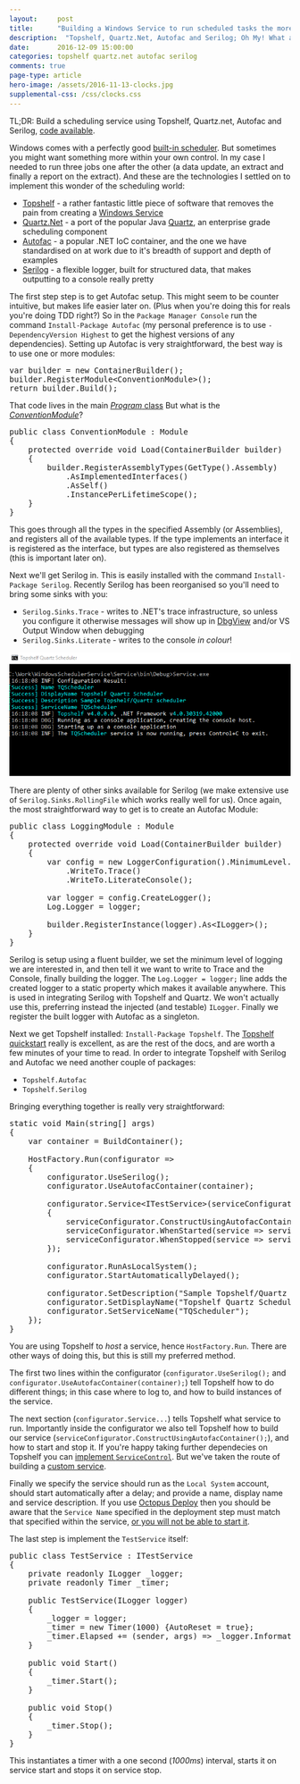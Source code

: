 ```yaml
---
layout: 	post
title:  	"Building a Windows Service to run scheduled tasks the more sensible way"
description:  "Topshelf, Quartz.Net, Autofac and Serilog; Oh My! What a time to be alive!"
date:   	2016-12-09 15:00:00
categories: topshelf quartz.net autofac serilog
comments: true
page-type: article
hero-image: /assets/2016-11-13-clocks.jpg
supplemental-css: /css/clocks.css
---
```


TL;DR: Build a scheduling service using Topshelf, Quartz.net, Autofac and Serilog, [code available](https://github.com/steve-codemunkies/WindowsSchedulerService).

Windows comes with a perfectly good [built-in scheduler](https://technet.microsoft.com/en-us/library/cc748993(v=ws.11).aspx). But sometimes you might want something more within your own control. In my case I needed to run three jobs one after the other (a data update, an extract and finally a report on the extract). And these are the technologies I settled on to implement this wonder of the scheduling world:

* [Topshelf](http://topshelf-project.com/) - a rather fantastic little piece of software that removes the pain from creating a [Windows Service](https://msdn.microsoft.com/en-us/library/zt39148a(v=vs.110).aspx)
* [Quartz.Net](http://www.quartz-scheduler.net/) - a port of the popular Java [Quartz](http://www.quartz-scheduler.org/), an enterprise grade scheduling component
* [Autofac](https://autofac.org/) -  a popular .NET IoC container, and the one we have standardised on at work due to it's breadth of support and depth of examples
* [Serilog](https://serilog.net/) - a flexible logger, built for structured data, that makes outputting to a console really pretty

The first step step is to get Autofac setup. This might seem to be counter intuitive, but makes life easier later on. (Plus when you're doing this for reals you're doing TDD right?) So in the `Package Manager Console` run the command `Install-Package Autofac` (my personal preference is to use `-DependencyVersion Highest` to get the highest versions of any dependencies). Setting up Autofac is very straightforward, the best way is to use one or more modules:

<pre>var builder = new ContainerBuilder();
builder.RegisterModule&lt;ConventionModule&gt;();
return builder.Build();</pre>

That code lives in the main [_Program_ class](https://github.com/steve-codemunkies/WindowsSchedulerService/blob/master/Service/Program.cs#L13-L18) But what is the [_ConventionModule_](https://github.com/steve-codemunkies/WindowsSchedulerService/blob/master/Service/IoC/ConventionModule.cs)?

<pre>public class ConventionModule : Module
{
    protected override void Load(ContainerBuilder builder)
    {
        builder.RegisterAssemblyTypes(GetType().Assembly)
            .AsImplementedInterfaces()
            .AsSelf()
            .InstancePerLifetimeScope();
    }
}</pre>

This goes through all the types in the specified Assembly (or Assemblies), and registers all of the available types. If the type implements an interface it is registered as the interface, but types are also registered as themselves (this is important later on).

Next we'll get Serilog in. This is easily installed with the command `Install-Package Serilog`. Recently Serilog has been reorganised so you'll need to bring some sinks with you:

* `Serilog.Sinks.Trace` - writes to .NET's trace infrastructure, so unless you configure it otherwise messages will show up in [DbgView](https://technet.microsoft.com/en-us/sysinternals/debugview.aspx) and/or VS Output Window when debugging
* `Serilog.Sinks.Literate` - writes to the console _in colour_!

![Gif of a lovely console](/assets/2016-12-09-console.gif)

There are plenty of other sinks available for Serilog (we make extensive use of `Serilog.Sinks.RollingFile` which works really well for us). Once again, the most straightforward way to get is to create an Autofac Module:

<pre>public class LoggingModule : Module
{
    protected override void Load(ContainerBuilder builder)
    {
        var config = new LoggerConfiguration().MinimumLevel.Verbose()
            .WriteTo.Trace()
            .WriteTo.LiterateConsole();

        var logger = config.CreateLogger();
        Log.Logger = logger;

        builder.RegisterInstance(logger).As&lt;ILogger&gt;();
    }
}</pre>

Serilog is setup using a fluent builder, we set the minimum level of logging we are interested in, and then tell it we want to write to Trace and the Console, finally building the logger. The `Log.Logger = logger;` line adds the created logger to a static property which makes it available anywhere. This is used in integrating Serilog with Topshelf and Quartz. We won't actually use this, preferring instead the injected (and testable) `ILogger`. Finally we register the built logger with Autofac as a singleton.

Next we get Topshelf installed: `Install-Package Topshelf`. The [Topshelf quickstart](https://topshelf.readthedocs.io/en/latest/configuration/quickstart.html) really is excellent, as are the rest of the docs, and are worth a few minutes of your time to read. In order to integrate Topshelf with Serilog and Autofac we need another couple of packages:

* `Topshelf.Autofac`
* `Topshelf.Serilog`

Bringing everything together is really very straightforward:

<pre>static void Main(string[] args)
{
    var container = BuildContainer();

    HostFactory.Run(configurator =>
    {
        configurator.UseSerilog();
        configurator.UseAutofacContainer(container);

        configurator.Service&lt;ITestService&gt;(serviceConfigurator =>
        {
            serviceConfigurator.ConstructUsingAutofacContainer();
            serviceConfigurator.WhenStarted(service => service.Start());
            serviceConfigurator.WhenStopped(service => service.Stop());
        });

        configurator.RunAsLocalSystem();
        configurator.StartAutomaticallyDelayed();

        configurator.SetDescription("Sample Topshelf/Quartz scheduler");
        configurator.SetDisplayName("Topshelf Quartz Scheduler");
        configurator.SetServiceName("TQScheduler");
    });
}</pre>

You are using Topshelf to _host_ a service, hence `HostFactory.Run`. There are other ways of doing this, but this is still my preferred method.

The first two lines within the configurator (`configurator.UseSerilog();` and `configurator.UseAutofacContainer(container);`) tell Topshelf how to do different things; in this case where to log to, and how to build instances of the service.

The next section (`configurator.Service...`) tells Topshelf what service to run. Importantly inside the configurator we also tell Topshelf how to build our service (`serviceConfigurator.ConstructUsingAutofacContainer();`), and how to start and stop it. If you're happy taking further dependecies on Topshelf you can [implement `ServiceControl`](http://docs.topshelf-project.com/en/latest/configuration/config_api.html?highlight=whenstarted#simple-service). But we've taken the route of building a [custom service](http://docs.topshelf-project.com/en/latest/configuration/config_api.html?highlight=whenstarted#custom-service).

Finally we specify the service should run as the `Local System` account, should start automatically after a delay; and provide a name, display name and service description. If you use [Octopus Deploy](https://octopus.com/) then you should be aware that the `Service Name` specified in the deployment step must match that specified within the service, [or you will not be able to start it](http://docs.octopusdeploy.com/display/OD/Windows+Services).

The last step is implement the `TestService` itself:

<pre>public class TestService : ITestService
{
    private readonly ILogger _logger;
    private readonly Timer _timer;

    public TestService(ILogger logger)
    {
        _logger = logger;
        _timer = new Timer(1000) {AutoReset = true};
        _timer.Elapsed += (sender, args) => _logger.Information($"Timer fired {DateTime.UtcNow:G}");
    }

    public void Start()
    {
        _timer.Start();
    }

    public void Stop()
    {
        _timer.Stop();
    }
}</pre>

This instantiates a timer with a one second (_1000ms_) interval, starts it on service start and stops it on service stop.
